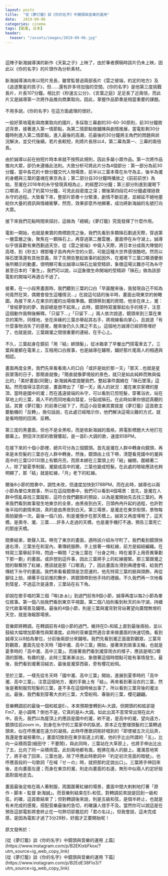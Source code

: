 ```yaml
---
layout: posts
title:  "從《夢灯籠》談《你的名字》中鏡頭與音樂的運用"
date:   2019-09-06
categories: cinema
tags: [動畫, 日本]
header: 
  teaser: "/assets/images/2019-09-06.jpg"
---
```

<br>
<p>
這陣子新海誠導演的新作《天氣之子》上映了，由於筆者撰稿時該片仍未上映，因此以《你的名字》的片頭作為分析素材。<br><br>
新海誠導演向來以短片見長，雖曾監督過兩部長片《雲之彼端，約定的地方》及《追逐繁星的孩子》，但……還有許多待加強的空間。《你的名字》是他第三度挑戰長片，片長107分鐘。相比於《秒速五公分》、《言葉之庭》足足長了近兩倍，而此片又是誠導第一次將作品推向商業取向，因此，掌握作品節奏是相當重要的課題。<br><br>
不用多說，《你的名字》在這方面處理的很好。<br><br>
一般好萊塢電影與商業取向的國片，多採取三幕劇的30-60-30原則，前30分鐘敘述背景，接著進入第一情節點，為第二情節點做鋪陳與劇情推展，當電影剩30分鐘時則進入第二情節點，進入最後的高潮，花最後的30分鐘將主角們的問題與狀況解決，並交代後續。若片長較短，則將片長除以4，第二幕為第一、三幕的兩倍長。<br><br>
由於誠導以前在拍短片時本來就不按照此規則，因此多屬小眾作品。第一次將作品推向大眾，卻仍未遵循此法則。大致分析可將此片分為4個部分：第一部分為前30分鐘，當中各花約十餘分鐘交代人物場景，前半以三葉本尊在糸守為主，後半為瀧的身體與三葉的靈魂在東京為主；第二部分自30分鐘時播放之《前前前世》為始，至瀧在2016年的糸守發現真相為止，約經歷20分鐘；第三部分則進到瀧喝下口嚼酒，只過了約莫10分鐘，可見此段密度之深；爾後第四段花40分鐘處理拯救糸守的過程。大致看下來，整部片節奏十分緊湊，劇情不斷前進，並綿延不絕地塞給你大量的資訊與情緒衝擊，然而，效果卻意外地顯著，成功將新海誠的名號打向大眾。<br><br>
接下來我們花點時間來探討，這做為「總綱」《夢灯籠》究竟發揮了什麼作用。<br><br>
電影一開始，也就是東寶的商標跑完之後，我們先看到多顆隕石劃過天際，穿過第一層雲層之後，聚焦在一顆隕石上，再穿過第二層雲層，畫面停在糸守湖上。誠導似乎很喜歡有東西劃過天空，從《雲之彼端》中聳入天際，將日本分成兩大陣營的高塔，到《秒五》裡那種子島冉冉升空的火箭，可能這種大世界感很酷吧。然而以隕石墜落還有其他意義，除了先預告整起故事的起因外，在瀧喝下三葉口嚼酒暈倒後所顯示的動畫，很明顯可看出誠導以隕石比喻受精卵，象徵這場災難亦可為糸守甚至日本的「重生」，我們可以說，以這象徵生命開端的受精卵「隕石」做為該部電影的開端可再適合不過了。<br><br>
接著，在一小段黑畫面時，我們聽到三葉的口白「早晨醒來後，我發現自己不知為何竟然在哭，偶爾會發生這種情況…」在說這句話的後半時，畫面出現東京的俯瞰圖，為接下來人在東京的瀧的出場做準備。鏡頭移到瀧的房間，他坐在床上，瀧：「曾經夢到的夢，我卻總是想不起來。」此時，鏡頭特寫瀧舉起右手的樣子，注意這個動作我稍後解釋。「只留下…」「只留下…」兩人依次說道，鏡頭來到三葉在東京的寓所，同樣地，坐在床緣的三葉亦舉起其右手，將視線看向掌心，且說道「有什麼事物消失了的感覺，醒來後仍久久揮之不去」。這個地方誠導已經把哏埋好了，也就是說，三葉跟瀧之間很重要的連結，在手心上。<br><br>
不久，三葉起身在鏡前「用『結』綁頭髮」，從冰箱拿了早餐出門搭電車去了。三葉與瀧都在電車上，互相用口白敘事，也是誠導在鋪哏，鋪好那片尾兩人的相遇與相認。<br><br>
畫面再度全黑，我們先來看看兩人的口白「或許是始於那一天」「那天…也就是星辰墜落的日子，那簡直就像」「簡直就像夢境般的景色，就只是如此純粹而無與倫比的」「美好畫面(同聲)」新海誠再度提醒我們，整起事件圍繞在「隕石墜落」這點。然而值得注意的是，畫面帶出了「那一天」兩人的狀況：瀧在東京家裡的屋頂，當時是國中的瀧；而在遙遠彼端的糸守，可以看到已剪短髮，穿著浴衣，站在草地上的三葉，兩人不約而同地看向彗星，分裂成隕石。在此時如果你很認真聽的話，其實《夢灯籠》的前奏已經下了，而這小段音樂其實就是《夢灯籠》這首歌主要動機的「反轉」，換句話說，在此處已經暗示你，他們解決這場災難的方式，就是看時間的回溯、反轉。<br><br>
第三度的黑畫面，但也不是全黑啦，而是依新海誠的風格，將電影標題大大地打在銀幕上。野田洋次郎的歌聲響起，是一首E♭大調的歌，速度85BPM。<br><br>
在接下來的十個小節裡，總共可分為三個鏡頭。首先是瀧在人群中轉身向鏡頭，再來是未剪髮的三葉亦在人群中轉身。然後，鏡頭由上往下帶，清楚看見國中的瀧與高中的三葉(2013)頭上有顆月亮，而原本綁在三葉頭上的「結」繃開，圍繞著二人，除了變夏季制服，瀧變成高中的瀧，三葉也變成短髮。在此處的暗喻應該也夠明顯了，那「結」就是紅線，「月」老下的紅線。<br><br>
爾後8小節的間奏中，調性未改，但速度加快到178BPM。而在此時，誠導也以兩小節為單位來敘事，所以在這段間奏中，我們可以看到4個場景：首先，是瀧在人群中慌亂尋找三葉蹤影，這符合我們觀影的預設，以為是瀧開始先去找三葉的。再來我們看到故事發生地東京的全景，由黑夜到白天，日頭冉冉升起的過程，也許對後半段的劇情來說，真的是由黑夜到白天。第三場景，是瀧走在東京街頭，景物每兩拍變換一次。最後一個八拍，則是瀧慢步在那天橋上。誠哥又再度埋哏了，這天橋，是奧寺、瀧、三葉……許多人走過的天橋，也是瀧手機打不通，預告三葉死亡的那座天橋。<br><br>
間奏結束，歌聲入耳。帶完了東京的畫面，適時該介紹糸守町了。我們看到鏡頭快速右滑，三葉坐在和室內，著傳統服飾，手上放著一條紅線，前方是組紐編織。在特寫三葉舉起手時，閃過一瞬間「之後三葉在『分身之時』時在瀧手上用奇異筆劃下那一劃」的畫面。或許想到這件事，因此三葉將手上的紅線握緊。那三葉跟瀧之間的聯繫除了紅線，應該就是那「口嚼酒」了，因此畫面左滑到典禮會場，給我們傳統下糸守的畫面。我們來看看鏡頭是怎麼運的，他先特寫三葉的臉與頭飾，再從腳往上拍，順著手往前推的舞步，將鏡頭帶到他手持的禮器。不久我們再一次地看到彗星，不過這次是遠景，三葉站在右下角。<br><br>
卻說在歌手唱的第三個「唉(あぁ)」到過門前有8個小節，誠導再度以每2小節為單位敘事。第一個八拍我們看到東京平視圖，第二個八拍則看到秋天的糸守湖，持續交代故事場景及鋪哏。最後的4個小節，則是三葉與瀧背對背站著望向廣闊無垠的天空，就是海報那場景。<br><br>
音樂即將轉調，在轉調前有4個小節的過門，維持在D♭和絃上直到最後兩拍，並以鼓組大幅增加節奏性與緊湊度。此時的音樂當然適合拿來做畫面的快速切換。看到誠導又以8拍為單位，分前後兩部分來鋪哏。我們先看到瀧正面面對觀眾，三葉背對觀眾，畫面先從冬天時「國中瀧、高中三葉」開始，接著來到故事主軸，也就是夏季時的「高中瀧、高中三葉」。而接著我們看到瀧穿雨衣的樣子，應該是喝口嚼酒的那晚，有趣的是，此時三葉漸漸淡出，象徵著這個時間點可能有事情發生。最後，我們看到瀧著羽絨衣，最後是瀧穿西裝，旁有櫻花紛飛。<br><br>
至於三葉，一樣先從冬天時「國中瀧、高中三葉」開始，進展到夏季時的「高中瀧、高中三葉」，注意這個地方，瀧的手腕上有「結」。再來看到著浴衣的三葉，然後是著制服剪短髮的三葉，差不多在這個時候出事了，所以看到三葉背後的瀧淡出。最後，我們看到穿著大衣的三葉，大雪紛飛、春裝的三葉，櫻花翩翩。<br><br>
音樂轉調前的最後一個和絃是E♭，本來預期會轉到A♭大調，但開頭的和絃卻是Fm7，是小調嗎？倒也不是，它真的是A♭大調。如此出其不意常常出現在此片中。首先，我們以為屋頂上的應該是國中的瀧，欸不是，是高中的瀧，望向遠方，鏡頭往前zoom in，到身在糸守的三葉家中的臥房。原本正在整理頭髮的三葉轉過頭來，似在呼應瀧在遠方的凝視。此時呼應歌詞剛好唱到的「即使被五次元玩弄，我還是會凝視著你。」畫面切換到在東京街道上的瀧，他的手比出所謂的「五」，比向一朵積雨雲(細田守：不要鬧)，與此同時，三葉站在大草原上，也將手伸出比出了五，比向了同一朵積雨雲。此刻兩地都有風，輕拂在兩人的臉上。瀧滿意地笑了，將手收了回來，三葉也是。除了呼應此時歌詞中「約定初次見面的暗號」，也呼應首段的一句歌詞「在喊『せ－の』時，就把那約定說出口」。三葉將手伸回來後，走向畫面左邊；而身在東京的瀧，則走向畫面的右邊，無形中似兩人約定好般面對面地走去。<br><br>
畫面最後定格在兩人著制服，周圍圍著紅線的場景，畫面中間大剌剌地打著「原作・脚本・監督 新海誠」。而音樂則結束在E♭和弦，對轉調前來說是回到一級和弦，的確，這首歌結束了；但對轉調後來說，則是五級和弦，是個半終止，也就是有未完成的感覺，搭配音樂最後的急切，的確讓人措手不及。當然你可以說這是在預告這部電影將會終止在一句熱切卻尷尬的「君の名は」，但我會說，這未完成感，是因為電影才過了3分28秒，好戲才正要開始呢！<br><br>
原文發佈於： </p> [從《夢灯籠》談《你的名字》中鏡頭與音樂的運用 上篇](https://www.instagram.com/p/B2EKixbFkox/?utm_source=ig_web_copy_link) <br>
[從《夢灯籠》談《你的名字》中鏡頭與音樂的運用 下篇](https://www.instagram.com/p/B2EdE38Flo3/?utm_source=ig_web_copy_link)